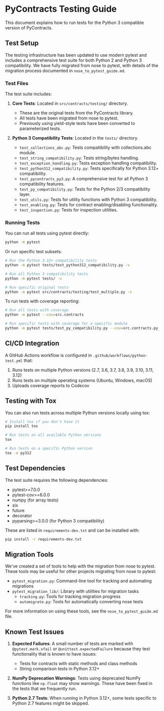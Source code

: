 # PyContracts Testing Guide

This document explains how to run tests for the Python 3 compatible version of PyContracts.

## Test Setup

The testing infrastructure has been updated to use modern pytest and includes a comprehensive test suite for both Python 2 and Python 3 compatibility. We have fully migrated from nose to pytest, with details of the migration process documented in `nose_to_pytest_guide.md`.

### Test Files

The test suite includes:

1. **Core Tests**: Located in `src/contracts/testing/` directory.
   - These are the original tests from the PyContracts library.
   - All tests have been migrated from nose to pytest.
   - Previously using yield-style tests have been converted to parameterized tests.

2. **Python 3 Compatibility Tests**: Located in the `tests/` directory.
   - `test_collections_abc.py`: Tests compatibility with collections.abc module.
   - `test_string_compatibility.py`: Tests string/bytes handling.
   - `test_exception_handling.py`: Tests exception handling compatibility.
   - `test_python312_compatibility.py`: Tests specifically for Python 3.12+ compatibility.
   - `test_pycontracts_py3.py`: A comprehensive test for all Python 3 compatibility features.
   - `test_py_compatibility.py`: Tests for the Python 2/3 compatibility layer.
   - `test_utils.py`: Tests for utility functions with Python 3 compatibility.
   - `test_enabling.py`: Tests for contract enabling/disabling functionality.
   - `test_inspection.py`: Tests for inspection utilities.

### Running Tests

You can run all tests using pytest directly:

```bash
python -m pytest
```

Or run specific test subsets:

```bash
# Run the Python 3.12+ compatibility tests
python -m pytest tests/test_python312_compatibility.py -v

# Run all Python 3 compatibility tests
python -m pytest tests/ -v

# Run specific original tests
python -m pytest src/contracts/testing/test_multiple.py -v
```

To run tests with coverage reporting:

```bash
# Run all tests with coverage
python -m pytest --cov=src.contracts

# Run specific tests with coverage for a specific module
python -m pytest tests/test_py_compatibility.py --cov=src.contracts.py_compatibility
```

## CI/CD Integration

A GitHub Actions workflow is configured in `.github/workflows/python-test.yml` that:

1. Runs tests on multiple Python versions (2.7, 3.6, 3.7, 3.8, 3.9, 3.10, 3.11, 3.12)
2. Runs tests on multiple operating systems (Ubuntu, Windows, macOS)
3. Uploads coverage reports to Codecov

## Testing with Tox

You can also run tests across multiple Python versions locally using tox:

```bash
# Install tox if you don't have it
pip install tox

# Run tests on all available Python versions
tox

# Run tests on a specific Python version
tox -e py312
```

## Test Dependencies

The test suite requires the following dependencies:

- pytest>=7.0.0
- pytest-cov>=6.0.0
- numpy (for array tests)
- six
- future
- decorator
- pyparsing>=3.0.0 (for Python 3 compatibility)

These are listed in `requirements-dev.txt` and can be installed with:

```bash
pip install -r requirements-dev.txt
```

## Migration Tools

We've created a set of tools to help with the migration from nose to pytest. These tools may be useful for other projects migrating from nose to pytest:

- `pytest_migration.py`: Command-line tool for tracking and automating migrations
- `pytest_migration_lib/`: Library with utilities for migration tasks
  - `tracking.py`: Tools for tracking migration progress
  - `automigrate.py`: Tools for automatically converting nose tests

For more information on using these tools, see the `nose_to_pytest_guide.md` file.

## Known Test Issues

1. **Expected Failures**: A small number of tests are marked with `@pytest.mark.xfail` or `@unittest.expectedFailure` because they test functionality that is known to have issues:
   - Tests for contracts with static methods and class methods 
   - String comparison tests in Python 3.12+

2. **NumPy Deprecation Warnings**: Tests using deprecated NumPy functions like `np.float` may show warnings. These have been fixed in the tests that we frequently run.

3. **Python 2.7 Tests**: When running in Python 3.12+, some tests specific to Python 2.7 features might be skipped.